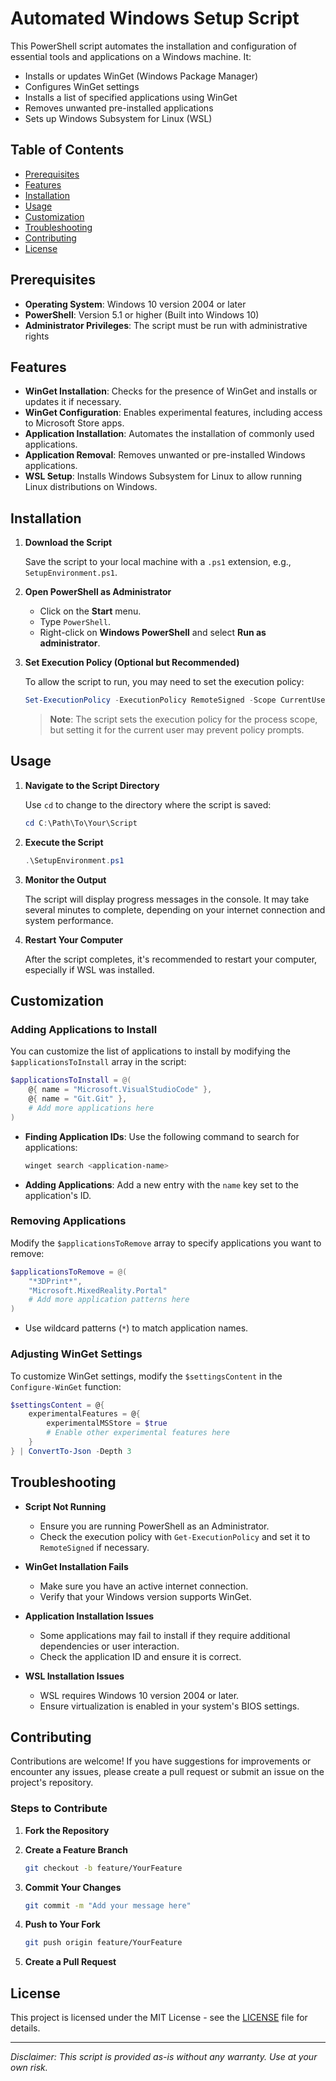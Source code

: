 # Automated Windows Setup Script

This PowerShell script automates the installation and configuration of essential tools and applications on a Windows machine. It:

- Installs or updates WinGet (Windows Package Manager)
- Configures WinGet settings
- Installs a list of specified applications using WinGet
- Removes unwanted pre-installed applications
- Sets up Windows Subsystem for Linux (WSL)

## Table of Contents

- [Prerequisites](#prerequisites)
- [Features](#features)
- [Installation](#installation)
- [Usage](#usage)
- [Customization](#customization)
- [Troubleshooting](#troubleshooting)
- [Contributing](#contributing)
- [License](#license)

## Prerequisites

- **Operating System**: Windows 10 version 2004 or later
- **PowerShell**: Version 5.1 or higher (Built into Windows 10)
- **Administrator Privileges**: The script must be run with administrative rights

## Features

- **WinGet Installation**: Checks for the presence of WinGet and installs or updates it if necessary.
- **WinGet Configuration**: Enables experimental features, including access to Microsoft Store apps.
- **Application Installation**: Automates the installation of commonly used applications.
- **Application Removal**: Removes unwanted or pre-installed Windows applications.
- **WSL Setup**: Installs Windows Subsystem for Linux to allow running Linux distributions on Windows.

## Installation

1. **Download the Script**

   Save the script to your local machine with a `.ps1` extension, e.g., `SetupEnvironment.ps1`.

2. **Open PowerShell as Administrator**

   - Click on the **Start** menu.
   - Type `PowerShell`.
   - Right-click on **Windows PowerShell** and select **Run as administrator**.

3. **Set Execution Policy (Optional but Recommended)**

   To allow the script to run, you may need to set the execution policy:

   ```powershell
   Set-ExecutionPolicy -ExecutionPolicy RemoteSigned -Scope CurrentUser
   ```

   > **Note**: The script sets the execution policy for the process scope, but setting it for the current user may prevent policy prompts.

## Usage

1. **Navigate to the Script Directory**

   Use `cd` to change to the directory where the script is saved:

   ```powershell
   cd C:\Path\To\Your\Script
   ```

2. **Execute the Script**

   ```powershell
   .\SetupEnvironment.ps1
   ```

3. **Monitor the Output**

   The script will display progress messages in the console. It may take several minutes to complete, depending on your internet connection and system performance.

4. **Restart Your Computer**

   After the script completes, it's recommended to restart your computer, especially if WSL was installed.

## Customization

### Adding Applications to Install

You can customize the list of applications to install by modifying the `$applicationsToInstall` array in the script:

```powershell
$applicationsToInstall = @(
    @{ name = "Microsoft.VisualStudioCode" },
    @{ name = "Git.Git" },
    # Add more applications here
)
```

- **Finding Application IDs**: Use the following command to search for applications:

  ```powershell
  winget search <application-name>
  ```

- **Adding Applications**: Add a new entry with the `name` key set to the application's ID.

### Removing Applications

Modify the `$applicationsToRemove` array to specify applications you want to remove:

```powershell
$applicationsToRemove = @(
    "*3DPrint*",
    "Microsoft.MixedReality.Portal"
    # Add more application patterns here
)
```

- Use wildcard patterns (`*`) to match application names.

### Adjusting WinGet Settings

To customize WinGet settings, modify the `$settingsContent` in the `Configure-WinGet` function:

```powershell
$settingsContent = @{
    experimentalFeatures = @{
        experimentalMSStore = $true
        # Enable other experimental features here
    }
} | ConvertTo-Json -Depth 3
```

## Troubleshooting

- **Script Not Running**

  - Ensure you are running PowerShell as an Administrator.
  - Check the execution policy with `Get-ExecutionPolicy` and set it to `RemoteSigned` if necessary.

- **WinGet Installation Fails**

  - Make sure you have an active internet connection.
  - Verify that your Windows version supports WinGet.

- **Application Installation Issues**

  - Some applications may fail to install if they require additional dependencies or user interaction.
  - Check the application ID and ensure it is correct.

- **WSL Installation Issues**

  - WSL requires Windows 10 version 2004 or later.
  - Ensure virtualization is enabled in your system's BIOS settings.

## Contributing

Contributions are welcome! If you have suggestions for improvements or encounter any issues, please create a pull request or submit an issue on the project's repository.

### Steps to Contribute

1. **Fork the Repository**

2. **Create a Feature Branch**

   ```bash
   git checkout -b feature/YourFeature
   ```

3. **Commit Your Changes**

   ```bash
   git commit -m "Add your message here"
   ```

4. **Push to Your Fork**

   ```bash
   git push origin feature/YourFeature
   ```

5. **Create a Pull Request**

## License

This project is licensed under the MIT License - see the [LICENSE](LICENSE) file for details.

---

*Disclaimer: This script is provided as-is without any warranty. Use at your own risk.*